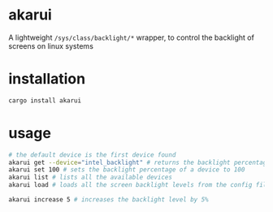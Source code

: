 # akarui
A lightweight `/sys/class/backlight/*` wrapper, to control the backlight of screens on linux systems

# installation
```sh
cargo install akarui
```

# usage
```sh
# the default device is the first device found
akarui get --device="intel_backlight" # returns the backlight percentage of the default/selected device
akarui set 100 # sets the backlight percentage of a device to 100
akarui list # lists all the available devices
akarui load # loads all the screen backlight levels from the config file

akarui increase 5 # increases the backlight level by 5%
```
